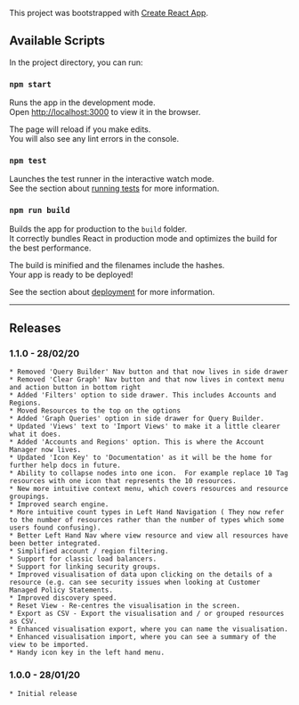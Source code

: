This project was bootstrapped with [Create React App](https://github.com/facebook/create-react-app).

## Available Scripts

In the project directory, you can run:

### `npm start`

Runs the app in the development mode.<br>
Open [http://localhost:3000](http://localhost:3000) to view it in the browser.

The page will reload if you make edits.<br>
You will also see any lint errors in the console.

### `npm test`

Launches the test runner in the interactive watch mode.<br>
See the section about [running tests](https://facebook.github.io/create-react-app/docs/running-tests) for more information.

### `npm run build`

Builds the app for production to the `build` folder.<br>
It correctly bundles React in production mode and optimizes the build for the best performance.

The build is minified and the filenames include the hashes.<br>
Your app is ready to be deployed!

See the section about [deployment](https://facebook.github.io/create-react-app/docs/deployment) for more information.

***

## Releases

### 1.1.0 - 28/02/20

    * Removed 'Query Builder' Nav button and that now lives in side drawer
    * Removed 'Clear Graph' Nav button and that now lives in context menu and action button in bottom right
    * Added 'Filters' option to side drawer. This includes Accounts and Regions.
    * Moved Resources to the top on the options
    * Added 'Graph Queries' option in side drawer for Query Builder.
    * Updated 'Views' text to 'Import Views' to make it a little clearer what it does.
    * Added 'Accounts and Regions' option. This is where the Account Manager now lives.
    * Updated 'Icon Key' to 'Documentation' as it will be the home for further help docs in future.
    * Ability to collapse nodes into one icon.  For example replace 10 Tag resources with one icon that represents the 10 resources.
    * New more intuitive context menu, which covers resources and resource groupings.
    * Improved search engine.
    * More intuitive count types in Left Hand Navigation ( They now refer to the number of resources rather than the number of types which some users found confusing).
    * Better Left Hand Nav where view resource and view all resources have been better integrated.
    * Simplified account / region filtering.
    * Support for classic load balancers.
    * Support for linking security groups.
    * Improved visualisation of data upon clicking on the details of a resource (e.g. can see security issues when looking at Customer Managed Policy Statements.
    * Improved discovery speed.
    * Reset View - Re-centres the visualisation in the screen.
    * Export as CSV - Export the visualisation and / or grouped resources as CSV.
    * Enhanced visualisation export, where you can name the visualisation.
    * Enhanced visualisation import, where you can see a summary of the view to be imported.
    * Handy icon key in the left hand menu.

### 1.0.0 - 28/01/20

    * Initial release
